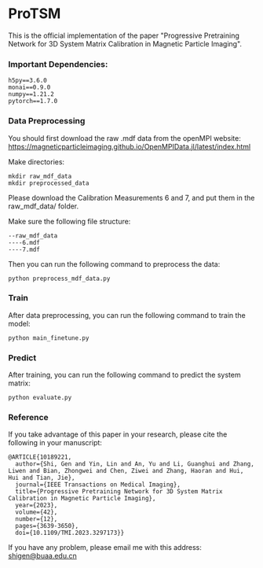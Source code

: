 # ProTSM

This is the official implementation of the paper "Progressive  Pretraining Network for 3D System Matrix Calibration in Magnetic Particle Imaging".

### Important Dependencies:
```
h5py==3.6.0
monai==0.9.0
numpy==1.21.2
pytorch==1.7.0
```
### Data Preprocessing

You should first download the raw .mdf data from the openMPI website: https://magneticparticleimaging.github.io/OpenMPIData.jl/latest/index.html

Make directories:
```
mkdir raw_mdf_data
mkdir preprocessed_data
```

Please download the Calibration Measurements 6 and 7, and put them in the raw_mdf_data/ folder.

Make sure the following file structure:
```
--raw_mdf_data
----6.mdf
----7.mdf
```

Then you can run the following command to preprocess the data:
```
python preprocess_mdf_data.py
```

### Train

After data preprocessing, you can run the following command to train the model:
```
python main_finetune.py
```

### Predict
After training, you can run the following command to predict the system matrix:
```
python evaluate.py
```

### Reference
If you take advantage of this paper in your research, please cite the following in your manuscript:

```
@ARTICLE{10189221,
  author={Shi, Gen and Yin, Lin and An, Yu and Li, Guanghui and Zhang, Liwen and Bian, Zhongwei and Chen, Ziwei and Zhang, Haoran and Hui, Hui and Tian, Jie},
  journal={IEEE Transactions on Medical Imaging}, 
  title={Progressive Pretraining Network for 3D System Matrix Calibration in Magnetic Particle Imaging}, 
  year={2023},
  volume={42},
  number={12},
  pages={3639-3650},
  doi={10.1109/TMI.2023.3297173}}
```

If you have any problem, please email me with this address: shigen@buaa.edu.cn
